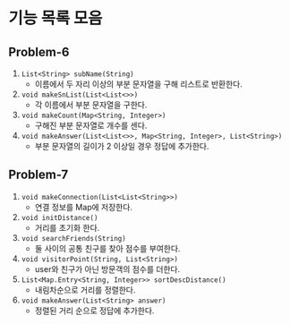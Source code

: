 # 기능 목록 모음


## Problem-6

1. `List<String> subName(String)`
   - 이름에서 두 자리 이상의 부분 문자열을 구해 리스트로 반환한다.
2. `void makeSnList(List<List<>>)`
   - 각 이름에서 부분 문자열을 구한다.
3. `void makeCount(Map<String, Integer>)`
   - 구해진 부분 문자열로 개수를 센다.
4. `void makeAnswer(List<List<>>, Map<String, Integer>, List<String>)`
   - 부분 문자열의 길이가 2 이상일 경우 정답에 추가한다.


## Problem-7

1. `void makeConnection(List<List<String>>)`
   - 연결 정보를 Map에 저장한다.
2. `void initDistance()`
   - 거리를 초기화 한다.
3. `void searchFriends(String)`
   - 둘 사이의 공통 친구를 찾아 점수를 부여한다.
4. `void visitorPoint(String, List<String>)`
   - user와 친구가 아닌 방문객의 점수를 더한다.
5. `List<Map.Entry<String, Integer>> sortDescDistance()`
   - 내림차순으로 거리를 정렬한다.
6. `void makeAnswer(List<String> answer)`
   - 정렬된 거리 순으로 정답에 추가한다.
